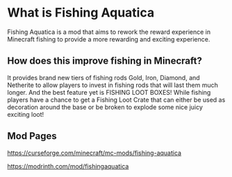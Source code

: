 # What is Fishing Aquatica
Fishing Aquatica is a mod that aims to rework the reward experience in Minecraft fishing to provide a more rewarding and exciting experience.

## How does this improve fishing in Minecraft?
It provides brand new tiers of fishing rods Gold, Iron, Diamond, and Netherite to allow players to invest in fishing rods that will last them much longer. 
And the best feature yet is FISHING LOOT BOXES! While fishing players have a chance to get a Fishing Loot Crate that can either be used as decoration around the base or be broken to explode some nice juicy exciting loot!

## Mod Pages
https://curseforge.com/minecraft/mc-mods/fishing-aquatica

https://modrinth.com/mod/fishingaquatica
